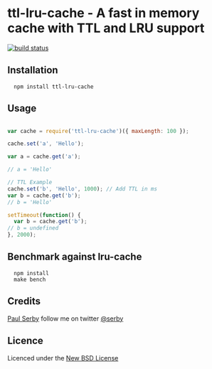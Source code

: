 # ttl-lru-cache - A fast in memory cache with TTL and LRU support

[![build status](https://secure.travis-ci.org/serby/ttl-lru-cache.png)](http://travis-ci.org/serby/ttl-lru-cache)

## Installation

      npm install ttl-lru-cache

## Usage

```js

var cache = require('ttl-lru-cache')({ maxLength: 100 });

cache.set('a', 'Hello');

var a = cache.get('a');

// a = 'Hello'

// TTL Example
cache.set('b', 'Hello', 1000); // Add TTL in ms
var b = cache.get('b');
// b = 'Hello'

setTimeout(function() {
  var b = cache.get('b');
// b = undefined
}, 2000);

```

## Benchmark against lru-cache

      npm install
      make bench

## Credits
[Paul Serby](https://github.com/serby/) follow me on twitter [@serby](http://twitter.com/serby)

## Licence
Licenced under the [New BSD License](http://opensource.org/licenses/bsd-license.php)
